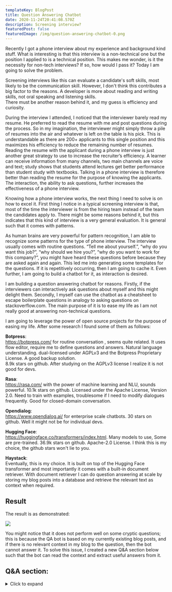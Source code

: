```yaml
---
templateKey: BlogPost
title: Question Answering Chatbot
date: 2020-11-24T20:41:08.570Z
description: Screening interview?
featuredPost: false
featuredImage: /img/question-answering-chatbot-0.png
---
```

Recently I got a phone interview about my experience and background kind stuff. What is interesting is that this interview is a non-technical one but the position I applied to is a technical position. This makes me wonder, is it the necessity for non-tech interviews? If so, how would I pass it? Today I am going to solve the problem.

Screening interviews like this can evaluate a candidate's soft skills, most likely to be the communication skill. However, I don't think this contributes a big factor to the reasons. A developer is more about reading and writing skills, not oral speaking and listening skills.\
There must be another reason behind it, and my guess is efficiency and curiosity. 

During the interview I attended, I noticed that the interviewer barely read my resume. He preferred to read the resume with me and post questions during the process. So in my imagination, the interviewer might simply throw a pile of resumes into the air and whatever is left on the table is his pick. This is understandable as there are 200+ applicants to this single position and this maximizes his efficiency to reduce the remaining number of resumes. Reading the resume with the applicant during a phone interview is just another great strategy to use to increase the recruiter’s efficiency. A learner can receive information from many channels, two main channels are voice and text; study shows that students attend lectures get better performance than student study with textbooks. Talking in a phone interview is therefore better than reading the resume for the purpose of knowing the applicants. The interaction, the ability to ask questions, further increases the effectiveness of a phone interview.

Knowing how a phone interview works, the next thing I need to solve is on how to excel it. First thing I notice in a typical screening interview is that, most of the time the interviewer is from the hiring team instead of the team the candidates apply to. There might be some reasons behind it, but this indicates that this kind of interview is a very general evaluation. It is general such that it comes with patterns. 

As human brains are very powerful for pattern recognition, I am able to recognize some patterns for the type of phone interview. The interview usually comes with routine questions. “Tell me about yourself.”, “why do you want this job?”, “why should we hire you?”, “why do you want to work for this company?”, you might have heard these questions before because they are asked again and again. This led me into generating some templates for the questions. If it is repetitively occurring, then I am going to cache it. Even further, I am going to build a chatbot for it, as interaction is desired.

I am building a question answering chatbot for reasons. Firstly, if the interviewers can interactively ask questions about myself and this might delight them. Secondly,  I myself can use the chatbot as a cheatsheet to escape boilerplate questions in analogy to asking questions on stackoverflow.com. The main purpose of it is to ease my life as I am not really good at answering non-technical questions.

I am going to leverage the power of open source projects for the purpose of easing my life. After some research I found some of them as follows:

**Botpress**:
\
https://botpress.com/ for routine conversation , seems quite related.
It uses flow editor, require me to define questions and answers.
Natural language understanding. 
dual-licensed under AGPLv3 and the Botpress Proprietary License.
A good backup solution.\
8.9k stars on github.
After studying on the AGPLv3 license I realize it is not good for devs.

**Rasa**: \
https://rasa.com/   with the power of machine learning and NLU, sounds powerful.
10.1k stars on github.
Licensed under the Apache License, Version 2.0.
Need to train with examples, troublesome if I need to modify dialogues frequently.
Good for closed-domain conversation.

**Opendialog**:
\
https://www.opendialog.ai/ for enterprise scale chatbots.
30 stars on github.
Well it might not be for individual devs.

**Hugging Face**:
\
https://huggingface.co/transformers/index.html.
Many models to use, 
Some are  pre-trained.
36.9k stars on github.
Apache-2.0 License.
I think this is my choice, the github stars won't lie to you.

**Haystack**:
\
Eventually, this is my choice.
It is built on top of the Hugging Face transformer and most importantly it comes with a built-in document retriever. With document retriever I can do question answering at scale by storing my blog posts into a database and retrieve the relevant text as context when required.

## Result

The result is as demonstrated:

![](/img/question-answering-chatbot-0.png)

You might notice that it does not perform well on some cryptic questions; this is because the QA bot is based on my currently existing blog posts, and if there is no relevant context in my blog to the question, then the bot cannot answer it. To solve this issue, I created a new Q&A section below such that the bot can read the context and extract useful answers from it.

## Q&A section:
<details>
  <summary>Click to expand</summary>


Q: Tell me about yourself.\
A: I graduated from the UofT computer engineering department. I am interested in getting a career as a full stack developer. Therefore, I worked on some personal projects about web apps, one of them is server side rendering another one is about Jamstack, and it is a static site, I have learnt react.js and vue.js and javascript during the process. I am currently learning node js and that might help me gain exposure in this field.


Q: What are your career goals?\
A: In the short term, I am looking at getting a job in the industry and learning the ropes and ensuring I am able to use the skills. In the long term, I am certainly looking at growth and increasing my knowledge, along the way gaining both career and financial stability.


Q: Why do you want this job?\
A: I have been gearing up myself for this kind of job profile for a while now. I have read the job description and find myself suitable for the role, hence I am looking forward to this job.
 

Q: Why should we hire you?\
A: I have been interested in this field for a while now. I have accumulated the skills that are required to help me become a better developer. I have ever been a quality assurance engineer and realize that I am more capable of solving problems as a developer. Some of the skills I have acquired are frontend and backend technology like react.js and node.js. Along with that I am good at creative thinking, logical reasoning and team building. 


Q: Why do you want to work for this company?\
A: I am impressed by the work your company has done and the recent developments. It would be an honor to work in a company associated with such a great reputation.
 

Q: What are your strengths?\
A: I am good at this technology and am a quick learner and will quickly grasp the training that will be given to me. I achieved great academy performance with ~3.9 sessional gpa for my 3rd and 4th year study in university. I am an active problem solver; I created my personal page for the purpose of solving my real job hunting challenges.
 

Q: What are your weaknesses?\
A: One of them is that I am a little bit introverted. Sometimes I hesitate to talk or ask for help. When I applied for my postgraduate study, the professors from who I requested for recommendation letters failed to provide the letters on time but I was hesitant to bother them and lost my chances. I used to hate noise environments and lose focus dealing with noise, but I have trained myself to get adapted to it and I got my noise cancelling headphones. Another thing worth mentioning is that I am not a native English speaker and I have a limited vocabulary pool though I am trying to improve over it. 
 

Q: Tell us about your favorite subjects.\
A: Algorithms, Artificial intelligence. I like to solve challenging questions.


Q: How long do you want to work here?\
A: I would love to work for as long as the company finds me relevant to the role, and I also find growth in the company, both in terms of climbing the career ladder and financial growth.
 
Q: Do you have any questions for me?\
A: What are the day to day responsibilities of the job role? 
What is expected of me in the first month, six months and a year?
In your opinion, how can I become successful in this role?


</details>

